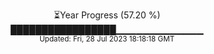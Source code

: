 <p align="center">
⏳Year Progress (57.20 %) <br>
█████████████████▁▁▁▁▁▁▁▁▁▁▁▁▁ <br>
<sub>Updated: Fri, 28 Jul 2023 18:18:18 GMT</sub>
</p>

